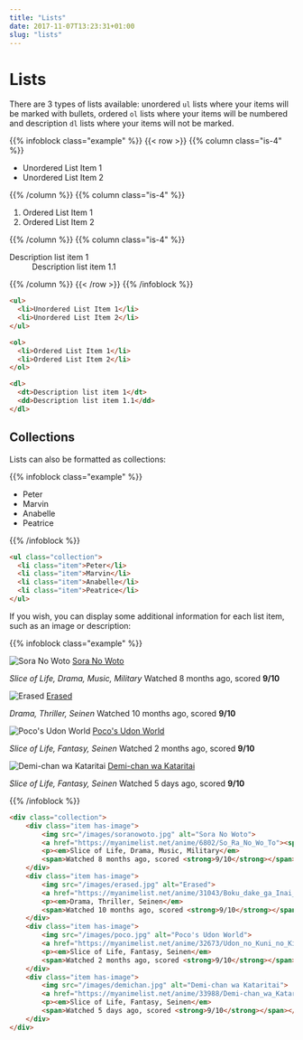 ```yaml
---
title: "Lists"
date: 2017-11-07T13:23:31+01:00
slug: "lists"
---
```


# Lists

There are 3 types of lists available: unordered `ul` lists where your items will be marked with bullets,
ordered `ol` lists where your items will be numbered and description `dl` lists where your items will not be marked.

{{% infoblock class="example" %}}
{{< row >}}
{{% column class="is-4" %}}
<ul><li>Unordered List Item 1</li>
<li>Unordered List Item 2</li></ul>
{{% /column %}}
{{% column class="is-4" %}}
<ol><li>Ordered List Item 1</li>
<li>Ordered List Item 2</li></ol>
{{% /column %}}
{{% column class="is-4" %}}
<dl><dt>Description list item 1</dt>
<dd>Description list item 1.1</dd></dl>
{{% /column %}}
{{< /row >}}
{{% /infoblock %}}

```html
<ul>
  <li>Unordered List Item 1</li>
  <li>Unordered List Item 2</li>
</ul>

<ol>
  <li>Ordered List Item 1</li>
  <li>Ordered List Item 2</li>
</ol>

<dl>
  <dt>Description list item 1</dt>
  <dd>Description list item 1.1</dd>
</dl>
```

## Collections
Lists can also be formatted as collections:

{{% infoblock class="example" %}}
<ul class="collection">
    <li class="item">Peter</li>
    <li class="item">Marvin</li>
    <li class="item">Anabelle</li>
    <li class="item">Peatrice</li>
</ul>
{{% /infoblock %}}

```html
<ul class="collection">
  <li class="item">Peter</li>
  <li class="item">Marvin</li>
  <li class="item">Anabelle</li>
  <li class="item">Peatrice</li>
</ul>
```

If you wish, you can display some additional information for each list item, such as an image or description:

{{% infoblock class="example" %}}
<div class="collection">
    <div class="item has-image">
        <img src="/images/soranowoto.jpg" alt="Sora No Woto" />
        <a href="https://myanimelist.net/anime/6802/So_Ra_No_Wo_To"><span class="item-title">Sora No Woto</span></a>
        <p><em>Slice of Life, Drama, Music, Military</em>
        <span>Watched 8 months ago, scored <strong>9/10</strong></span></p>
    </div>
    <div class="item has-image">
        <img src="/images/erased.jpg" alt="Erased" />
        <a href="https://myanimelist.net/anime/31043/Boku_dake_ga_Inai_Machi"><span class="item-title">Erased</span></a>
        <p><em>Drama, Thriller, Seinen</em>
        <span>Watched 10 months ago, scored <strong>9/10</strong></span></p>
    </div>
    <div class="item has-image">
        <img src="/images/poco.jpg" alt="Poco's Udon World" />
        <a href="https://myanimelist.net/anime/32673/Udon_no_Kuni_no_Kiniro_Kemari"><span class="item-title">Poco's Udon World</span></a>
        <p><em>Slice of Life, Fantasy, Seinen</em>
        <span>Watched 2 months ago, scored <strong>9/10</strong></span></p>
    </div>
    <div class="item has-image">
        <img src="/images/demichan.jpg" alt="Demi-chan wa Kataritai" />
        <a href="https://myanimelist.net/anime/33988/Demi-chan_wa_Kataritai"><span class="item-title">Demi-chan wa Kataritai</span></a>
        <p><em>Slice of Life, Fantasy, Seinen</em>
        <span>Watched 5 days ago, scored <strong>9/10</strong></span></p>
    </div>
</div>
{{% /infoblock %}}

```html
<div class="collection">
    <div class="item has-image">
        <img src="/images/soranowoto.jpg" alt="Sora No Woto">
        <a href="https://myanimelist.net/anime/6802/So_Ra_No_Wo_To"><span class="item-title">Sora No Woto</span></a>
        <p><em>Slice of Life, Drama, Music, Military</em>
        <span>Watched 8 months ago, scored <strong>9/10</strong></span></p>
    </div>
    <div class="item has-image">
        <img src="/images/erased.jpg" alt="Erased">
        <a href="https://myanimelist.net/anime/31043/Boku_dake_ga_Inai_Machi"><span class="item-title">Erased</span></a>
        <p><em>Drama, Thriller, Seinen</em>
        <span>Watched 10 months ago, scored <strong>9/10</strong></span></p>
    </div>
    <div class="item has-image">
        <img src="/images/poco.jpg" alt="Poco's Udon World">
        <a href="https://myanimelist.net/anime/32673/Udon_no_Kuni_no_Kiniro_Kemari"><span class="item-title">Poco's Udon World</span></a>
        <p><em>Slice of Life, Fantasy, Seinen</em>
        <span>Watched 2 months ago, scored <strong>9/10</strong></span></p>
    </div>
    <div class="item has-image">
        <img src="/images/demichan.jpg" alt="Demi-chan wa Kataritai">
        <a href="https://myanimelist.net/anime/33988/Demi-chan_wa_Kataritai"><span class="item-title">Demi-chan wa Kataritai</span></a>
        <p><em>Slice of Life, Fantasy, Seinen</em>
        <span>Watched 5 days ago, scored <strong>9/10</strong></span></p>
    </div>
</div>
```

